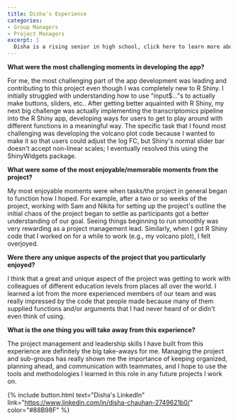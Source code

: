 ```yaml
---
title: Disha's Experience
categories:
- Group Managers
- Project Managers
excerpt: |
  Disha is a rising senior in high school, click here to learn more about her experience as a project manager and group manager in this project.|
---
```


**What were the most challenging moments in developing the app?**

For me, the most challenging part of the app development was leading and contributing to this project even though I was completely new to R Shiny. I initially struggled with understanding how to use "input$..."s to actually make buttons, sliders, etc.. After getting better aquainted with R Shiny, my next big challenge was actually implementing the transcriptomics pipeline into the R Shiny app, developing ways for users to get to play around with different functions in a meaningful way. The specific task that I found most challenging was developing the volcano plot code because I wanted to make it so that users could adjust the log FC, but Shiny's normal slider bar doesn't accept non-linear scales; I eventually resolved this using the ShinyWidgets package.

**What were some of the most enjoyable/memorable moments from the project?**

My most enjoyable moments were when tasks/the project in general began to function how I hoped. For example, after a two or so weeks of the project, working with Sam and Nikita for setting up the project's outline the initial chaos of the project began to settle as participants got a better understanding of our goal. Seeing things beginning to run smoothly was very rewarding as a project management lead. Similarly, when I got R Shiny code that I worked on for a while to work (e.g., my volcano plot), I felt overjoyed.

**Were there any unique aspects of the project that you particularly enjoyed?**

I think that a great and unique aspect of the project was getting to work with colleagues of different education levels from places all over the world. I learned a lot from the more experienced members of our team and was really impressed by the code that people made because many of them supplied functions and/or arguments that I had never heard of or didn't even think of using.

**What is the one thing you will take away from this experience?**

The project management and leadership skills I have built from this experience are definitely the big take-aways for me. Managing the project and sub-groups has really shown me the importance of keeping organized, planning ahead, and communication with teammates, and I hope to use the tools and methodologies I learned in this role in any future projects I work on.

{% include button.html text="Disha's LinkedIn" link="https://www.linkedin.com/in/disha-chauhan-2749621b0/" color="#88B98F" %} 
